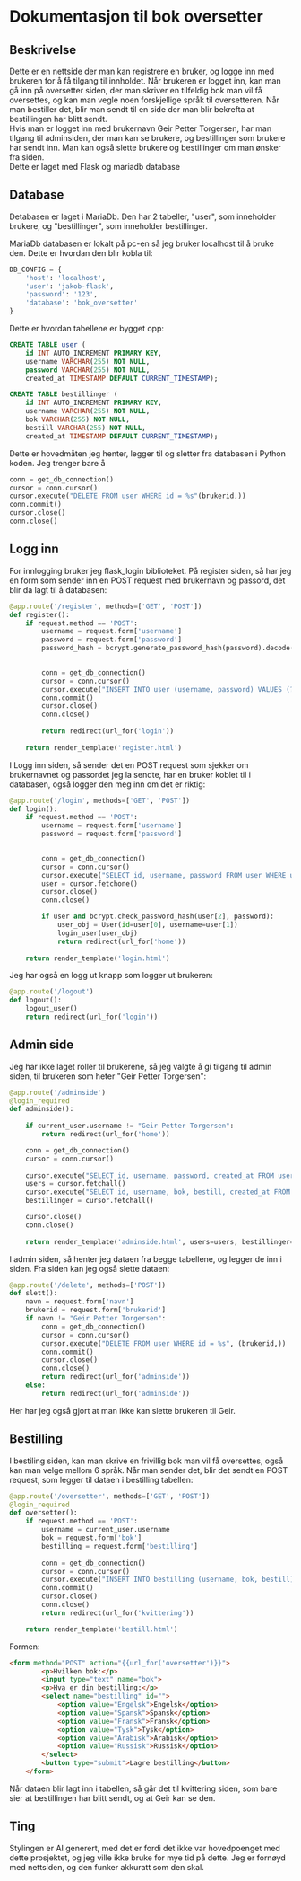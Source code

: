 # Dokumentasjon til bok oversetter
## Beskrivelse
Dette er en nettside der man kan registrere en bruker, og logge inn med brukeren for å få tilgang til innholdet. Når brukeren er logget inn, kan man gå inn på oversetter siden, der man skriver en tilfeldig bok man vil få oversettes, og kan man vegle noen forskjellige språk til oversetteren. Når man bestiller det, blir man sendt til en side der man blir bekrefta at bestillingen har blitt sendt.  
Hvis man er logget inn med brukernavn Geir Petter Torgersen, har man tilgang til adminsiden, der man kan se brukere, og bestillinger som brukere har sendt inn. Man kan også slette brukere og bestillinger om man ønsker fra siden.  
Dette er laget med Flask og mariadb database

## Database
Detabasen er laget i MariaDb. Den har 2 tabeller, "user", som inneholder brukere, og "bestillinger", som inneholder bestillinger. 
  
  MariaDb databasen er lokalt på pc-en så jeg bruker localhost til å bruke den. Dette er hvordan den blir kobla til:
``` python
DB_CONFIG = {
    'host': 'localhost',
    'user': 'jakob-flask',
    'password': '123',
    'database': 'bok_oversetter'
}
```

Dette er hvordan tabellene er bygget opp:
``` sql
CREATE TABLE user (
    id INT AUTO_INCREMENT PRIMARY KEY,
    username VARCHAR(255) NOT NULL,
    password VARCHAR(255) NOT NULL,
    created_at TIMESTAMP DEFAULT CURRENT_TIMESTAMP);
```
``` sql
CREATE TABLE bestillinger (
    id INT AUTO_INCREMENT PRIMARY KEY,
    username VARCHAR(255) NOT NULL,
    bok VARCHAR(255) NOT NULL,
    bestill VARCHAR(255) NOT NULL,
    created_at TIMESTAMP DEFAULT CURRENT_TIMESTAMP);
```
Dette er hovedmåten jeg henter, legger til og sletter fra databasen i Python koden. Jeg trenger bare å 
``` Python
conn = get_db_connection()
cursor = conn.cursor()
cursor.execute("DELETE FROM user WHERE id = %s"(brukerid,))
conn.commit()
cursor.close()
conn.close()
```
## Logg inn
For innlogging bruker jeg flask_login biblioteket.
På register siden, så har jeg en form som sender inn en POST request med brukernavn og passord, det blir da lagt til å databasen:
``` python
@app.route('/register', methods=['GET', 'POST'])
def register():
    if request.method == 'POST':
        username = request.form['username']
        password = request.form['password']
        password_hash = bcrypt.generate_password_hash(password).decode('utf-8')

        
        conn = get_db_connection()
        cursor = conn.cursor()
        cursor.execute("INSERT INTO user (username, password) VALUES (?, ?)", (username, password_hash))
        conn.commit()
        cursor.close()
        conn.close()
       
        return redirect(url_for('login'))
       
    return render_template('register.html')
```
I Logg inn siden, så sender det en POST request som sjekker om brukernavnet og passordet jeg la sendte, har en bruker koblet til i databasen, også logger den meg inn om det er riktig:
``` python
@app.route('/login', methods=['GET', 'POST'])
def login():
    if request.method == 'POST':
        username = request.form['username']
        password = request.form['password']

        
        conn = get_db_connection()
        cursor = conn.cursor()
        cursor.execute("SELECT id, username, password FROM user WHERE username = ?", (username,))
        user = cursor.fetchone()
        cursor.close()
        conn.close()

        if user and bcrypt.check_password_hash(user[2], password):   
            user_obj = User(id=user[0], username=user[1])
            login_user(user_obj)
            return redirect(url_for('home'))
            
    return render_template('login.html')
```
Jeg har også en logg ut knapp som logger ut brukeren:
``` python
@app.route('/logout')
def logout():
    logout_user()
    return redirect(url_for('login'))
```
## Admin side
Jeg har ikke laget roller til brukerene, så jeg valgte å gi tilgang til admin siden, til brukeren som heter "Geir Petter Torgersen":
``` python
@app.route('/adminside')
@login_required
def adminside():
    
    if current_user.username != "Geir Petter Torgersen":  
        return redirect(url_for('home'))  

    conn = get_db_connection()
    cursor = conn.cursor()
    
    cursor.execute("SELECT id, username, password, created_at FROM user")
    users = cursor.fetchall()
    cursor.execute("SELECT id, username, bok, bestill, created_at FROM bestilling")
    bestillinger = cursor.fetchall()

    cursor.close()
    conn.close()
     
    return render_template('adminside.html', users=users, bestillinger=bestillinger)
```
I admin siden, så henter jeg dataen fra begge tabellene, og legger de inn i siden. Fra siden kan jeg også slette dataen:
``` python
@app.route('/delete', methods=['POST'])
def slett():
    navn = request.form['navn']
    brukerid = request.form['brukerid']
    if navn != "Geir Petter Torgersen":
        conn = get_db_connection()
        cursor = conn.cursor()
        cursor.execute("DELETE FROM user WHERE id = %s", (brukerid,))
        conn.commit()
        cursor.close()
        conn.close()
        return redirect(url_for('adminside'))
    else:
        return redirect(url_for('adminside'))
```
Her har jeg også gjort at man ikke kan slette brukeren til Geir.
## Bestilling
I bestiling siden, kan man skrive en frivillig bok man vil få oversettes, også kan man velge mellom 6 språk. Når man sender det, blir det sendt en POST request, som legger til dataen i bestilling tabellen:
``` python
@app.route('/oversetter', methods=['GET', 'POST'])
@login_required
def oversetter():
    if request.method == 'POST':
        username = current_user.username  
        bok = request.form['bok']
        bestilling = request.form['bestilling']
        
        conn = get_db_connection()
        cursor = conn.cursor()
        cursor.execute("INSERT INTO bestilling (username, bok, bestill) VALUES (%s, %s, %s)", (username, bok, bestilling))
        conn.commit()
        cursor.close()
        conn.close()
        return redirect(url_for('kvittering'))

    return render_template('bestill.html')
```
Formen:
``` html
<form method="POST" action="{{url_for('oversetter')}}">
        <p>Hvilken bok:</p>
        <input type="text" name="bok">
        <p>Hva er din bestilling:</p>
        <select name="bestilling" id="">
            <option value="Engelsk">Engelsk</option>
            <option value="Spansk">Spansk</option>
            <option value="Fransk">Fransk</option>
            <option value="Tysk">Tysk</option>
            <option value="Arabisk">Arabisk</option>
            <option value="Russisk">Russisk</option>
        </select>
        <button type="submit">Lagre bestilling</button>
    </form>
```
Når dataen blir lagt inn i tabellen, så går det til kvittering siden, som bare sier at bestillingen har blitt sendt, og at Geir kan se den.

## Ting
Stylingen er AI generert, med  det er fordi det ikke var hovedpoenget med dette prosjektet, og jeg ville ikke bruke for mye tid på dette.
Jeg er fornøyd med nettsiden, og den funker akkuratt som den skal.
